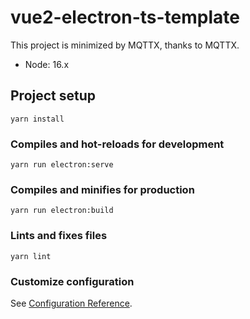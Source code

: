 # vue2-electron-ts-template

This project is minimized by MQTTX, thanks to MQTTX.

* Node: 16.x

## Project setup
```
yarn install
```

### Compiles and hot-reloads for development
```
yarn run electron:serve
```

### Compiles and minifies for production
```
yarn run electron:build
```

### Lints and fixes files
```
yarn lint
```

### Customize configuration
See [Configuration Reference](https://cli.vuejs.org/config/).
